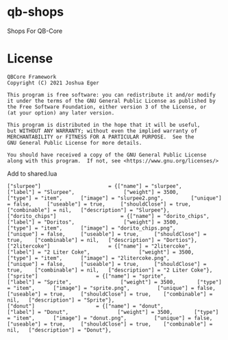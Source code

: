 # qb-shops
Shops For QB-Core

# License

    QBCore Framework
    Copyright (C) 2021 Joshua Eger

    This program is free software: you can redistribute it and/or modify
    it under the terms of the GNU General Public License as published by
    the Free Software Foundation, either version 3 of the License, or
    (at your option) any later version.

    This program is distributed in the hope that it will be useful,
    but WITHOUT ANY WARRANTY; without even the implied warranty of
    MERCHANTABILITY or FITNESS FOR A PARTICULAR PURPOSE.  See the
    GNU General Public License for more details.

    You should have received a copy of the GNU General Public License
    along with this program.  If not, see <https://www.gnu.org/licenses/>


Add to shared.lua

```
["slurpee"] 			         = {["name"] = "slurpee", 				    ["label"] = "Slurpee",                ["weight"] = 3500,       ["type"] = "item",      ["image"] = "slurpee2.png",         ["unique"] = false,     ["useable"] = true,     ["shouldClose"] = true,    ["combinable"] = nil,   ["description"] = "Slurpee"},
["dorito_chips"] 			         = {["name"] = "dorito_chips", 				    ["label"] = "Doritos",                ["weight"] = 3500,       ["type"] = "item",      ["image"] = "dorito_chips.png",         ["unique"] = false,     ["useable"] = true,     ["shouldClose"] = true,    ["combinable"] = nil,   ["description"] = "Dortios"},
["2litercoke"] 			         = {["name"] = "2litercoke", 				    ["label"] = "2 Liter Coke",                ["weight"] = 3500,       ["type"] = "item",      ["image"] = "2litercoke.png",         ["unique"] = false,     ["useable"] = true,     ["shouldClose"] = true,    ["combinable"] = nil,   ["description"] = "2 Liter Coke"},
["sprite"] 			         = {["name"] = "sprite", 				    ["label"] = "Sprite",                ["weight"] = 3500,       ["type"] = "item",      ["image"] = "sprite.png",         ["unique"] = false,     ["useable"] = true,     ["shouldClose"] = true,    ["combinable"] = nil,   ["description"] = "Sprite"},
["donut"] 			         = {["name"] = "donut", 				    ["label"] = "Donut",                ["weight"] = 3500,       ["type"] = "item",      ["image"] = "donut.png",         ["unique"] = false,     ["useable"] = true,     ["shouldClose"] = true,    ["combinable"] = nil,   ["description"] = "Donut"},
```
